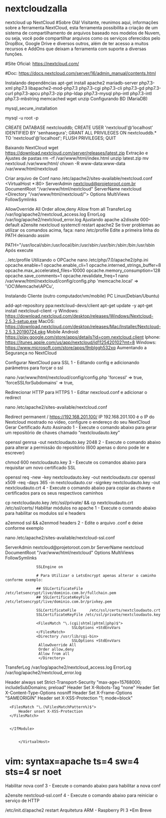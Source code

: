 # nextcloudzalla
nextcloud up
NextCloud
#Sobre
Olá! Visitante, reunimos aqui, informações sobre a ferramenta NextCloud, esta ferramenta possibilita a criação de um sistema de compartilhamento de arquivos baseado nos modelos de Nuvem, ou seja, você pode compartilhar arquivos como os serviços oferecidos pelo DropBox, Google Drive e diversos outros, além de ter acesso a muitos recursos e AddOns que deixam a ferramenta com suporte a diversas funções.



#Site Oficial: https://nextcloud.com/

#Doc: https://docs.nextcloud.com/server/16/admin_manual/contents.html


Instalando dependências
 apt-get install apache2 mariadb-server php7.3-xml php7.3 libapache2-mod-php7.3 php7.3-cgi php7.3-cli php7.3-gd php7.3-curl php7.3-apcu php7.3-zip php-ldap php7.3-mysql php-intl php7.3-intl php7.3-mbstring memcached wget unzip
Configurando BD (MariaDB)

 mysql_secure_installation

 mysql -u root -p

  CREATE DATABASE nextclouddb;
  CREATE USER 'nextcloud'@'localhost' IDENTIFIED BY 'senhasegura';
  GRANT ALL PRIVILEGES ON nextclouddb.* TO 'nextcloud'@'localhost';
  FLUSH PRIVILEGES;
  QUIT

Baixando NextCloud
 wget https://download.nextcloud.com/server/releases/latest.zip
Extração e Ajustes de pastas
 rm -rf /var/www/html/index.html
 unzip latest.zip
 mv nextcloud /var/www/html/
 chown -R www-data:www-data /var/www/html/nextcloud

Criar arquivo de Conf
 nano /etc/apache2/sites-available/nextcloud.conf
 <VirtualHost *:80>
 ServerAdmin nextcloud@projetoroot.com.br
 DocumentRoot "/var/www/html/nextcloud"
 ServerName nextcloud
 <Directory "/var/www/html/nextcloud/">
 Options MultiViews FollowSymlinks
 
 AllowOverride All
 Order allow,deny
 Allow from all
 </Directory>
 TransferLog /var/log/apache2/nextcloud_access.log
 ErrorLog /var/log/apache2/nextcloud_error.log
 </VirtualHost>
Ajustando apache
 a2dissite 000-default
 a2ensite nextcloud
 systemctl restart apache2
Se tiver problemas ao utilizar os comandos acima, faça:
 nano /etc/profile
Edite a primeira linha do PATH deixando assim


PATH="/usr/local/sbin:/usr/local/bin:/usr/sbin:/usr/bin:/sbin:/bin:/usr/sbin
Após execute

 . /etc/profile
Utilizando o OPCache
 nano /etc/php/7.0/apache2/php.ini
 opcache.enable=1
 opcache.enable_cli=1
 opcache.interned_strings_buffer=8
 opcache.max_accelerated_files=10000
 opcache.memory_consumption=128
 opcache.save_comments=1
 opcache.revalidate_freq=1
 nano /var/www/html/nextcloud/config/config.php
 'memcache.local' => '\OC\Memcache\APCu',

Instalando Cliente (outro computador/vm/mobile)
PC
Linux(Debian/Ubuntu)

 add-apt-repository ppa:nextcloud-devs/client
 apt-get update -y
 apt-get install nextcloud-client -y
 Windows: https://download.nextcloud.com/desktop/releases/Windows/Nextcloud-2.5.3-setup.exe
 MacOS: https://download.nextcloud.com/desktop/releases/Mac/Installer/Nextcloud-2.5.3.20190724.pkg
Mobile
 Android: https://play.google.com/store/apps/details?id=com.nextcloud.client
 Iphone: https://itunes.apple.com/us/app/nextcloud/id1125420102?mt=8
 Windows: https://www.microsoft.com/store/apps/9nblggh532xq
Aumentando a Segurança no NextCloud



Configurar NextCloud para SSL
1 - Editando config e adicionando parâmetros para forçar o ssl

 nano /var/www/html/nextcloud/config/config.php
 'forcessl' => true,
 'forceSSLforSubdomains' => true,

Redirecionar HTTP para HTTPS
1 - Editar nexcloud.conf e adicionar o redirect

  nano /etc/apache2/sites-available/nextcloud.conf
  
  Redirect permanent / https://192.168.201.100/
IP 192.168.201.100 é o IP do Nextcloud mostrado no vídeo, configure o endereço do seu NextCloud
Gerar Certificado Auto Assinado
1 - Execute o comando abaixo para gerar um repositório de chaves chamado “nextcloudauto.key”

  openssl genrsa -out nextcloudauto.key 2048
2 - Execute o comando abaixo para alterar a permissão do repositório (600 apenas o dono pode ler e escrever)

  chmod 600 nextcloudauto.key
3 - Execute os comandos abaixo para requisitar um novo certificado SSL

  openssl req -new -key nextcloudauto.key -out nextcloudauto.csr
  openssl x509 -req -days 365 -in nextcloudauto.csr -signkey nextcloudauto.key -out nextcloudauto.crt
4 - Execute o comando abaixo para copiar as chaves e certificados para os seus respectivos caminhos

  cp nextcloudauto.key /etc/ssl/private/ && cp nextcloudauto.crt /etc/ssl/certs/
Habilitar módulos no apache
1 - Execute o comando abaixo para habilitar os modulos ssl e headers

  a2enmod ssl && a2enmod headers
2 - Edite o arquivo .conf e deixe conforme exemplo

  nano /etc/apache2/sites-available/nextcloud-ssl.conf

  <IfModule mod_ssl.c>
          <VirtualHost _default_:443>
                  ServerAdmin nextcloud@projetoroot.com.br
                  ServerName nextcloud
                  DocumentRoot "/var/www/html/nextcloud"
                  Options MultiViews FollowSymlinks
  
                  SSLEngine on
    
                  # Para Utilizar o LetsEncrypt apenas alterar o caminho conforme exemplo:
  
                  ## SSLCertificateFile /etc/letsencrypt/live/dominio.com.br/fullchain.pem
                  ## SSLCertificateKeyFile /etc/letsencrypt/live/dominio.com.br/privkey.pem
                  
                  SSLCertificateFile      /etc/ssl/certs/nextcloudauto.crt
                  SSLCertificateKeyFile /etc/ssl/private/nextcloudauto.key
  
                  <FilesMatch "\.(cgi|shtml|phtml|php)$">
                                  SSLOptions +StdEnvVars
                  </FilesMatch>
                  <Directory /usr/lib/cgi-bin>
                                  SSLOptions +StdEnvVars
                   AllowOverride All
                   Order allow,deny
                   Allow from all
                   </Directory>
   TransferLog /var/log/apache2/nextcloud_access.log
   ErrorLog /var/log/apache2/nextcloud_error.log
  
  <IfModule mod_headers.c>
        Header always set Strict-Transport-Security "max-age=15768000; includeSubDomains; preload"
        Header Set X-Robots-Tag "none"
        Header Set X-Content-Type-Options nosniff
        Header Set X-Frame-Options "SAMEORIGIN"
        Header set X-XSS-Protection "1; mode=block"
  
      <FilesMatch "\.(%FilesMatchPattern%)$">
          Header unset X-XSS-Protection
      </FilesMatch>
  
   
      </IfModule>
  
  
          </VirtualHost>
  
  
  # vim: syntax=apache ts=4 sw=4 sts=4 sr noet

Habilitar nova conf
3 - Execute o comando abaixo para habilitar a nova conf

  a2ensite nextcloud-ssl.conf
4 - Execute o comando abaixo para reiniciar o serviço de HTTP

  /etc/init.d/apache2 restart
Arquitetura ARM - Raspberry PI 3
  *Em Breve
